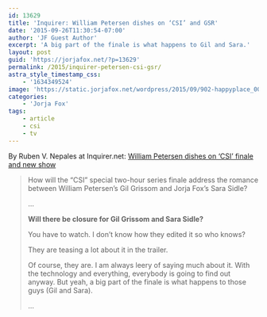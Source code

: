 ```yaml
---
id: 13629
title: 'Inquirer: William Petersen dishes on ‘CSI’ and GSR'
date: '2015-09-26T11:30:54-07:00'
author: 'JF Guest Author'
excerpt: 'A big part of the finale is what happens to Gil and Sara.'
layout: post
guid: 'https://jorjafox.net/?p=13629'
permalink: /2015/inquirer-petersen-csi-gsr/
astra_style_timestamp_css:
    - '1634349524'
image: 'https://static.jorjafox.net/wordpress/2015/09/902-happyplace_002.jpg'
categories:
    - 'Jorja Fox'
tags:
    - article
    - csi
    - tv
---
```


By Ruben V. Nepales at Inquirer.net: <a href="http://entertainment.inquirer.net/179642/william-petersen-dishes-on-csi-finale-and-new-show">William Petersen dishes on ‘CSI’ finale and new show</a>
<blockquote>How will the “CSI” special two-hour series finale address the romance between William Petersen’s Gil Grissom and Jorja Fox’s Sara Sidle?

...

**Will there be closure for Gil Grissom and Sara Sidle?**

You have to watch. I don’t know how they edited it so who knows?

They are teasing a lot about it in the trailer.

Of course, they are. I am always leery of saying much about it. With the technology and everything, everybody is going to find out anyway. But yeah, a big part of the finale is what happens to those guys (Gil and Sara).

...</blockquote>

